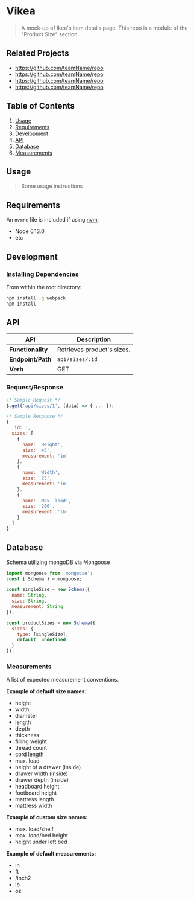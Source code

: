 # Vikea

> A mock-up of Ikea's item details page. This repo is a module of the "Product Size" section.

## Related Projects

  - https://github.com/teamName/repo
  - https://github.com/teamName/repo
  - https://github.com/teamName/repo
  - https://github.com/teamName/repo

## Table of Contents

1. [Usage](#usage)
1. [Requirements](#requirements)
1. [Development](#development)
1. [API](#api)
1. [Database](#database)
1. [Measurements](#measurements)

## Usage

> Some usage instructions

## Requirements

An `nvmrc` file is included if using [nvm](https://github.com/creationix/nvm).

- Node 6.13.0
- etc

## Development

### Installing Dependencies

From within the root directory:

```sh
npm install -g webpack
npm install
```

## API

API               | Description
------------------|----------------------------------------------
**Functionality** | Retrieves product's sizes.
**Endpoint/Path** | `api/sizes/:id`
**Verb**          | GET

### Request/Response

```javascript
/* Sample Request */
$.get('api/sizes/1', (data) => { ... });

/* Sample Response */
{
  _id: 1,
  sizes: [
    {
      name: 'Height',
      size: '45',
      measurement: 'in'
    },
    {
      name: 'Width',
      size: '25',
      measurement: 'in'
    },
    {
      name: 'Max. load',
      size: '200',
      measurement: 'lb'
    }
  ]
}
```

## Database

Schema utilizing mongoDB via Mongoose

```javascript
import mongoose from 'mongoose';
const { Schema } = mongoose;

const singleSize = new Schema({
  name: String,
  size: String,
  measurement: String
});

const productSizes = new Schema({
  sizes: {
    type: [singleSize],
    default: undefined
  }
});
```

### Measurements

A list of expected measurement conventions.

**Example of default size names:**

- height
- width
- diameter
- length
- depth
- thickness
- filling weight
- thread count
- cord length
- max. load
- height of a drawer (inside)
- drawer width (inside)
- drawer depth (inside)
- headboard height
- footboard height
- mattress length
- mattress width

**Example of custom size names:**

- max. load/shelf
- max. load/bed height
- height under loft bed

**Example of default measurements:**

- in
- ft
- /inch2
- lb
- oz
